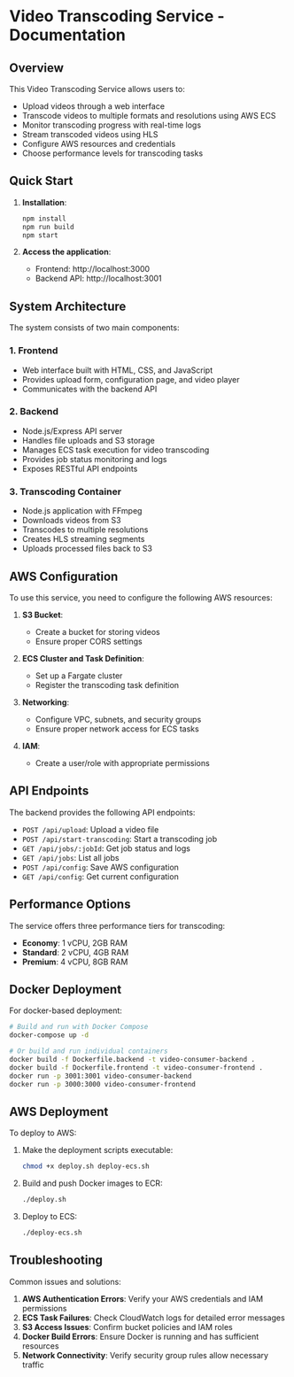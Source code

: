 # Video Transcoding Service - Documentation

## Overview

This Video Transcoding Service allows users to:
- Upload videos through a web interface
- Transcode videos to multiple formats and resolutions using AWS ECS
- Monitor transcoding progress with real-time logs
- Stream transcoded videos using HLS
- Configure AWS resources and credentials
- Choose performance levels for transcoding tasks

## Quick Start

1. **Installation**:
   ```bash
   npm install
   npm run build
   npm start
   ```

2. **Access the application**:
   - Frontend: http://localhost:3000
   - Backend API: http://localhost:3001

## System Architecture

The system consists of two main components:

### 1. Frontend
- Web interface built with HTML, CSS, and JavaScript
- Provides upload form, configuration page, and video player
- Communicates with the backend API

### 2. Backend
- Node.js/Express API server
- Handles file uploads and S3 storage
- Manages ECS task execution for video transcoding
- Provides job status monitoring and logs
- Exposes RESTful API endpoints

### 3. Transcoding Container
- Node.js application with FFmpeg
- Downloads videos from S3
- Transcodes to multiple resolutions
- Creates HLS streaming segments
- Uploads processed files back to S3

## AWS Configuration

To use this service, you need to configure the following AWS resources:

1. **S3 Bucket**:
   - Create a bucket for storing videos
   - Ensure proper CORS settings

2. **ECS Cluster and Task Definition**:
   - Set up a Fargate cluster
   - Register the transcoding task definition

3. **Networking**:
   - Configure VPC, subnets, and security groups
   - Ensure proper network access for ECS tasks

4. **IAM**:
   - Create a user/role with appropriate permissions

## API Endpoints

The backend provides the following API endpoints:

- `POST /api/upload`: Upload a video file
- `POST /api/start-transcoding`: Start a transcoding job
- `GET /api/jobs/:jobId`: Get job status and logs
- `GET /api/jobs`: List all jobs
- `POST /api/config`: Save AWS configuration
- `GET /api/config`: Get current configuration

## Performance Options

The service offers three performance tiers for transcoding:

- **Economy**: 1 vCPU, 2GB RAM
- **Standard**: 2 vCPU, 4GB RAM
- **Premium**: 4 vCPU, 8GB RAM

## Docker Deployment

For docker-based deployment:

```bash
# Build and run with Docker Compose
docker-compose up -d

# Or build and run individual containers
docker build -f Dockerfile.backend -t video-consumer-backend .
docker build -f Dockerfile.frontend -t video-consumer-frontend .
docker run -p 3001:3001 video-consumer-backend
docker run -p 3000:3000 video-consumer-frontend
```

## AWS Deployment

To deploy to AWS:

1. Make the deployment scripts executable:
   ```bash
   chmod +x deploy.sh deploy-ecs.sh
   ```

2. Build and push Docker images to ECR:
   ```bash
   ./deploy.sh
   ```

3. Deploy to ECS:
   ```bash
   ./deploy-ecs.sh
   ```

## Troubleshooting

Common issues and solutions:

1. **AWS Authentication Errors**: Verify your AWS credentials and IAM permissions
2. **ECS Task Failures**: Check CloudWatch logs for detailed error messages
3. **S3 Access Issues**: Confirm bucket policies and IAM roles
4. **Docker Build Errors**: Ensure Docker is running and has sufficient resources
5. **Network Connectivity**: Verify security group rules allow necessary traffic 